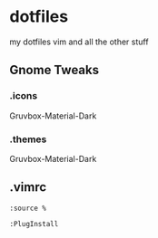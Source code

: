 # dotfiles
my dotfiles vim and all the other stuff

## Gnome Tweaks

### .icons
Gruvbox-Material-Dark

### .themes
Gruvbox-Material-Dark

## .vimrc
`:source %`

`:PlugInstall`


